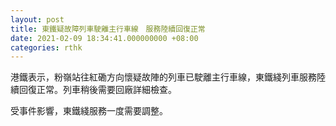 ```yaml
---
layout: post
title: 東鐵疑故障列車駛離主行車線　服務陸續回復正常
date: 2021-02-09 18:34:41.000000000 +08:00
categories: rthk
---
```


港鐵表示，粉嶺站往紅磡方向懷疑故陣的列車已駛離主行車線，東鐵綫列車服務陸續回復正常。列車稍後需要回廠詳細檢查。

受事件影響，東鐵綫服務一度需要調整。
